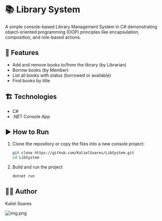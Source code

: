 # 📚 Library System

A simple console-based Library Management System in C# demonstrating object-oriented programming (OOP) principles like encapsulation, composition, and role-based actions.

## 🚀 Features

- Add and remove books to/from the library (by Librarian)
- Borrow books (by Member)
- List all books with status (borrowed or available)
- Find books by title

## 🏗️ Technologies

- C#
- .NET Console App

## ▶️ How to Run

1. Clone the repository or copy the files into a new console project:
   ```bash
   git clone https://github.com/KalielSoares/LibSystem.git
   cd LibSystem

2. Build and run the project
    ```bash
   dotnet run
   
## 🧑‍💻 Author

Kaliel Soares

![img.png](img.png)